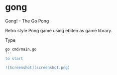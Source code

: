 # gong
Gong! - The Go Pong

Retro style Pong game using ebiten as game library.

Type 
```bash
go cmd/main.go
'''
to start

![Screenshot](screenshot.png)
